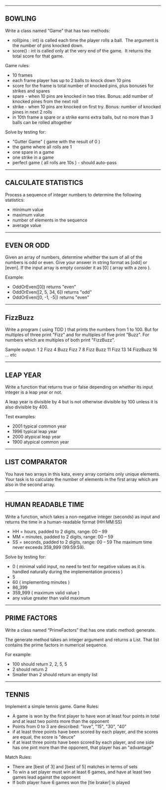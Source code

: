 --------
BOWLING
--------
Write a class named “Game” that has two methods:
- roll(pins : int) is called each time the player rolls a ball.  The argument is the number of pins knocked down.
- score() : int is called only at the very end of the game.  It returns the total score for that game.

Game rules:
- 10 frames
- each frame player has up to 2 balls to knock down 10 pins
- score for the frame is total number of knocked pins, plus bonuses for strikes and spares
- spare - when 10 pins are knocked in two tries. Bonus: add number of knocked pines from the next roll
- strike - when 10 pins are knocked on first try. Bonus: number of knocked pines in next 2 rolls
- in 10th frame a spare or a strike earns extra balls, but no more than 3 balls can be rolled altogether

Solve by testing for:
- "Gutter Game" ( game with the result of 0 )
- the game where all rolls are 1
- one spare in a game
- one strike in a game
- perfect game ( all rolls are 10s ) - should auto-pass
---------------------
CALCULATE STATISTICS
---------------------
Process a sequence of integer numbers to determine the following statistics:
* minimum value
* maximum value
* number of elements in the sequence
* average value
------------
EVEN OR ODD
------------
Given an array of numbers, determine whether the sum of all of the numbers is odd or even.
Give your answer in string format as [odd] or [even]. If the input array is empty consider it as \[0] ( array with a zero ).

Example:
* OddOrEven(\[0]) returns "even"
* OddOrEven(\[2, 5, 34, 6]) returns "odd"
* OddOrEven(\[0, -1, -5]) returns "even"
---------
FizzBuzz
---------
Write a program ( using TDD ) that prints the numbers from 1 to 100. But for multiples of three print "Fizz" and for multiples of five print "Buzz". For numbers which are multiples of both print "FizzBuzz".

Sample output: 1 2 Fizz 4 Buzz Fizz 7 8 Fizz Buzz 11 Fizz 13 14 FizzBuzz 16 ... etc

----------
LEAP YEAR
----------
Write a function that returns true or false depending on whether its input integer is a leap year or not.

A leap year is divisible by 4 but is not otherwise divisible by 100 unless it is also divisible by 400.

Test examples: 
* 2001 typical common year
* 1996 typical leap year
* 2000 atypical leap year
* 1900 atypical common year
----------------
LIST COMPARATOR
----------------
You have two arrays in this kata, every array contains only unique elements. Your task is to calculate the number of elements in the first array which are also in the second array.

--------------------
HUMAN READABLE TIME
--------------------
Write a function, which takes a non-negative integer (seconds) as input and returns the time in a human-readable format (HH:MM:SS)
- HH = hours, padded to 2 digits, range: 00 – 99
- MM = minutes, padded to 2 digits, range: 00 – 59
- SS = seconds, padded to 2 digits, range: 00 – 59
The maximum time never exceeds 359_999 (99:59:59).

Solve by testing for:
- 0 ( minimal valid input, no need to test for negative values as it is handled naturally during the implementation process )
- 5
- 60 ( implementing minutes )
- 86_399
- 359_999 ( maximum valid value )
- any value greater than valid maximum
--------------
PRIME FACTORS
--------------
Write a class named “PrimeFactors” that has one static method: generate.

The generate method takes an integer argument and returns a List. That list contains the prime factors in numerical sequence.

For example:
- 100 should return 2, 2, 5, 5
- 2 should return 2
- Smaller than 2 should return an empty list

-------
TENNIS
-------
Implement a simple tennis game.
Game Rules:
* A game is won by the first player to have won at least four points in total and at least two points more than the opponent
* Points from 0 to 3 are described: "love", "15", "30", "40"
* if at least three points have been scored by each player, and the scores are equal, the score is "deuce"
* if at least three points have been scored by each player, and one side has one pint more than the opponent, that player has an "advantage"

Match Rules:
* There are [best of 3] and [best of 5] matches in terms of sets
* To win a set player must win at least 6 games, and have at least two games lead against the opponent
* If both player have 6 games won the [tie braker] is played 
